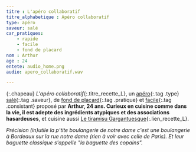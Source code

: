 ```yaml
---
titre : L'apéro collaboratif
titre_alphabetique : Apéro collaboratif
type: apéro
saveur: salé
car_pratiques: 
    - rapide
    - facile
    - fond de placard
nom : Arthur
age : 24
entete: audio_home.png
audio: apero_collaboratif.wav

---
```

{:.chapeau}
*L'apéro collaboratif*{:.titre_recette_L}, un [apéro](/apero){:.tag .type} [salé](/sale){:.tag .saveur}, de [fond de placard](/fond_de_placard){:.tag .pratique} et [facile](/facile){:.tag .consistant} proposé par **Arthur, 24 ans. Curieux  en cuisine comme dans la vie, il est  adepte des ingrédients atypiques et  des associations hasardeuses**, et cuisine aussi [Le tiramisu Gargantuesque](recettes/Arthur_Pouzet/le_tiramisu_gargantuesque.html){:.lien_recette_L}.

*Précision (in)utile la p'tite boulangerie de notre dame c'est une boulangerie à Bordeaux sur la rue notre dame (rien à voir avec celle de Paris). Et leur baguette classique s'appelle "la baguette des copains".*
